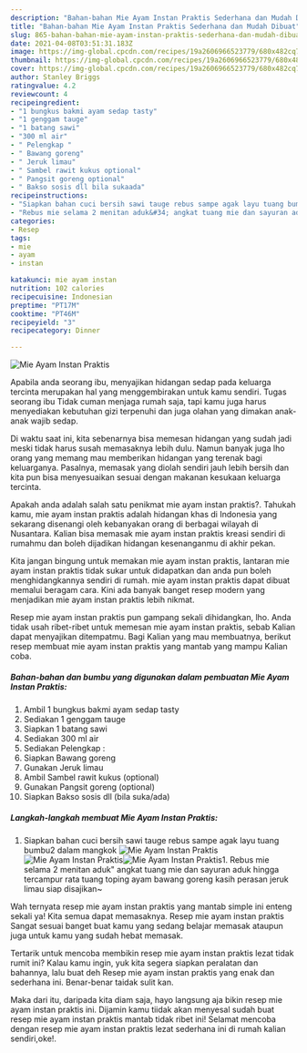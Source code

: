 ```yaml
---
description: "Bahan-bahan Mie Ayam Instan Praktis Sederhana dan Mudah Dibuat"
title: "Bahan-bahan Mie Ayam Instan Praktis Sederhana dan Mudah Dibuat"
slug: 865-bahan-bahan-mie-ayam-instan-praktis-sederhana-dan-mudah-dibuat
date: 2021-04-08T03:51:31.183Z
image: https://img-global.cpcdn.com/recipes/19a2606966523779/680x482cq70/mie-ayam-instan-praktis-foto-resep-utama.jpg
thumbnail: https://img-global.cpcdn.com/recipes/19a2606966523779/680x482cq70/mie-ayam-instan-praktis-foto-resep-utama.jpg
cover: https://img-global.cpcdn.com/recipes/19a2606966523779/680x482cq70/mie-ayam-instan-praktis-foto-resep-utama.jpg
author: Stanley Briggs
ratingvalue: 4.2
reviewcount: 4
recipeingredient:
- "1 bungkus bakmi ayam sedap tasty"
- "1 genggam tauge"
- "1 batang sawi"
- "300 ml air"
- " Pelengkap "
- " Bawang goreng"
- " Jeruk limau"
- " Sambel rawit kukus optional"
- " Pangsit goreng optional"
- " Bakso sosis dll bila sukaada"
recipeinstructions:
- "Siapkan bahan cuci bersih sawi tauge rebus sampe agak layu tuang bumbu2 dalam mangkok"
- "Rebus mie selama 2 menitan aduk&#34; angkat tuang mie dan sayuran aduk hingga tercampur rata tuang toping ayam bawang goreng kasih perasan jeruk limau siap disajikan~"
categories:
- Resep
tags:
- mie
- ayam
- instan

katakunci: mie ayam instan 
nutrition: 102 calories
recipecuisine: Indonesian
preptime: "PT17M"
cooktime: "PT46M"
recipeyield: "3"
recipecategory: Dinner

---
```



![Mie Ayam Instan Praktis](https://img-global.cpcdn.com/recipes/19a2606966523779/680x482cq70/mie-ayam-instan-praktis-foto-resep-utama.jpg)

Apabila anda seorang ibu, menyajikan hidangan sedap pada keluarga tercinta merupakan hal yang menggembirakan untuk kamu sendiri. Tugas seorang ibu Tidak cuman menjaga rumah saja, tapi kamu juga harus menyediakan kebutuhan gizi terpenuhi dan juga olahan yang dimakan anak-anak wajib sedap.

Di waktu  saat ini, kita sebenarnya bisa memesan hidangan yang sudah jadi meski tidak harus susah memasaknya lebih dulu. Namun banyak juga lho orang yang memang mau memberikan hidangan yang terenak bagi keluarganya. Pasalnya, memasak yang diolah sendiri jauh lebih bersih dan kita pun bisa menyesuaikan sesuai dengan makanan kesukaan keluarga tercinta. 



Apakah anda adalah salah satu penikmat mie ayam instan praktis?. Tahukah kamu, mie ayam instan praktis adalah hidangan khas di Indonesia yang sekarang disenangi oleh kebanyakan orang di berbagai wilayah di Nusantara. Kalian bisa memasak mie ayam instan praktis kreasi sendiri di rumahmu dan boleh dijadikan hidangan kesenanganmu di akhir pekan.

Kita jangan bingung untuk memakan mie ayam instan praktis, lantaran mie ayam instan praktis tidak sukar untuk didapatkan dan anda pun boleh menghidangkannya sendiri di rumah. mie ayam instan praktis dapat dibuat memalui beragam cara. Kini ada banyak banget resep modern yang menjadikan mie ayam instan praktis lebih nikmat.

Resep mie ayam instan praktis pun gampang sekali dihidangkan, lho. Anda tidak usah ribet-ribet untuk memesan mie ayam instan praktis, sebab Kalian dapat menyajikan ditempatmu. Bagi Kalian yang mau membuatnya, berikut resep membuat mie ayam instan praktis yang mantab yang mampu Kalian coba.

<!--inarticleads1-->

##### Bahan-bahan dan bumbu yang digunakan dalam pembuatan Mie Ayam Instan Praktis:

1. Ambil 1 bungkus bakmi ayam sedap tasty
1. Sediakan 1 genggam tauge
1. Siapkan 1 batang sawi
1. Sediakan 300 ml air
1. Sediakan  Pelengkap :
1. Siapkan  Bawang goreng
1. Gunakan  Jeruk limau
1. Ambil  Sambel rawit kukus (optional)
1. Gunakan  Pangsit goreng (optional)
1. Siapkan  Bakso sosis dll (bila suka/ada)




<!--inarticleads2-->

##### Langkah-langkah membuat Mie Ayam Instan Praktis:

1. Siapkan bahan cuci bersih sawi tauge rebus sampe agak layu tuang bumbu2 dalam mangkok
<img src="https://img-global.cpcdn.com/steps/585f076f2eaadc5b/160x128cq70/mie-ayam-instan-praktis-langkah-memasak-1-foto.jpg" alt="Mie Ayam Instan Praktis"><img src="https://img-global.cpcdn.com/steps/11073c063ca250bc/160x128cq70/mie-ayam-instan-praktis-langkah-memasak-1-foto.jpg" alt="Mie Ayam Instan Praktis"><img src="https://img-global.cpcdn.com/steps/af2430a6b4082cdc/160x128cq70/mie-ayam-instan-praktis-langkah-memasak-1-foto.jpg" alt="Mie Ayam Instan Praktis">1. Rebus mie selama 2 menitan aduk&#34; angkat tuang mie dan sayuran aduk hingga tercampur rata tuang toping ayam bawang goreng kasih perasan jeruk limau siap disajikan~




Wah ternyata resep mie ayam instan praktis yang mantab simple ini enteng sekali ya! Kita semua dapat memasaknya. Resep mie ayam instan praktis Sangat sesuai banget buat kamu yang sedang belajar memasak ataupun juga untuk kamu yang sudah hebat memasak.

Tertarik untuk mencoba membikin resep mie ayam instan praktis lezat tidak rumit ini? Kalau kamu ingin, yuk kita segera siapkan peralatan dan bahannya, lalu buat deh Resep mie ayam instan praktis yang enak dan sederhana ini. Benar-benar taidak sulit kan. 

Maka dari itu, daripada kita diam saja, hayo langsung aja bikin resep mie ayam instan praktis ini. Dijamin kamu tiidak akan menyesal sudah buat resep mie ayam instan praktis mantab tidak ribet ini! Selamat mencoba dengan resep mie ayam instan praktis lezat sederhana ini di rumah kalian sendiri,oke!.

